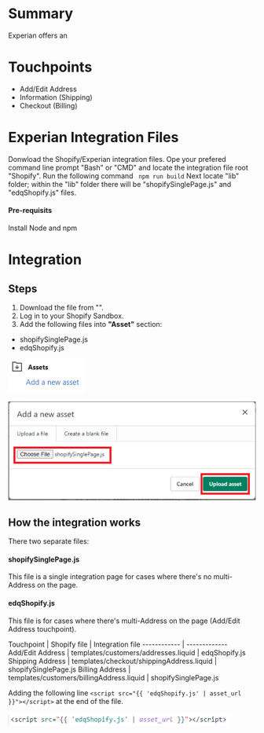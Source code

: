 # Summary
Experian offers an 

# Touchpoints
* Add/Edit Address
* Information (Shipping)
* Checkout (Billing)

# Experian Integration Files
Donwload the Shopify/Experian integration files.
Ope your prefered command line prompt "Bash" or "CMD" and locate the integration file root "Shopify".
Run the following command ``` npm run build```
Next locate "lib" folder; within the "lib" folder there will be "shopifySinglePage.js" and "edqShopify.js" files.

#### Pre-requisits
Install Node and npm

# Integration
## Steps
1. Download the file from "".
2. Log in to your Shopify Sandbox.
3. Add the following files into **"Asset"** section:
*	shopifySinglePage.js
*	edqShopify.js

![Assets](https://raw.githubusercontent.com/JoseCastilloExperian/edqCommerceCloud/master/ShpifyImages/Assets.png)

![AddAssets](https://raw.githubusercontent.com/JoseCastilloExperian/edqCommerceCloud/master/ShpifyImages/addAsset.png)

## How the integration works
There two separate files:

#### shopifySinglePage.js 

This file is a single integration page for cases where there's no multi-Address on the page.

#### edqShopify.js

This file is for cases where there's multi-Address on the page (Add/Edit Address touchpoint).

Touchpoint | Shopify file | Integration file
------------ | -------------
Add/Edit Address | templates/customers/addresses.liquid | edqShopify.js
Shipping Address | templates/checkout/shippingAddress.liquid | shopifySinglePage.js
Billing Address | templates/customers/billingAddress.liquid | shopifySinglePage.js

Adding the following line ```<script src="{{ 'edqShopify.js' | asset_url }}"></script>``` at the end of the file.

![lineTag](https://raw.githubusercontent.com/JoseCastilloExperian/edqCommerceCloud/master/ShpifyImages/lineTag.png)


